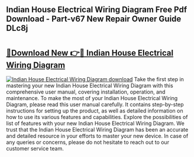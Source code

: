 ## Indian House Electrical Wiring Diagram Free Pdf Download - Part-v67 New Repair Owner Guide DLc8j

# <h2><a href="http://dfjfygp.blite.top/?on=Indian+House+Electrical+Wiring+Diagram">🔗Download New 👉🔴 Indian House Electrical Wiring Diagram</a></h2>

[![Indian House Electrical Wiring Diagram download](https://i.imgur.com/lujVjoI.png)](http://dfjfygp.blite.top/?on=Indian+House+Electrical+Wiring+Diagram)
Take the first step in mastering your new Indian House Electrical Wiring Diagram with this comprehensive user manual, covering installation, operation, and maintenance. To make the most of your Indian House Electrical Wiring Diagram, please read this user manual carefully. It contains step-by-step instructions for setting up the product, as well as detailed information on how to use its various features and capabilities. Explore the possibilities of list of features with your new Indian House Electrical Wiring Diagram. We trust that the Indian House Electrical Wiring Diagram has been an accurate and detailed resource in your efforts to master your new device. In case of any queries or concerns, please do not hesitate to reach out to our customer service team.

